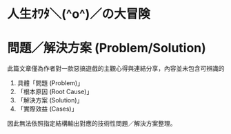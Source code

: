 # 人生ｵﾜﾀ＼(^o^)／の大冒険

# 問題／解決方案 (Problem/Solution)

此篇文章僅為作者對一款惡搞遊戲的主觀心得與連結分享，內容並未包含可辨識的  
1. 具體「問題 (Problem)」  
2. 「根本原因 (Root Cause)」  
3. 「解決方案 (Solution)」  
4. 「實際效益 (Cases)」  

因此無法依照指定結構輸出對應的技術性問題／解決方案整理。